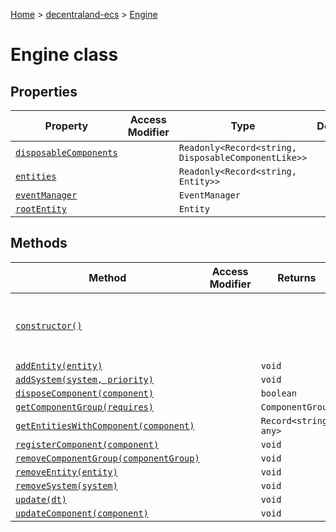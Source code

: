 [Home](./index) &gt; [decentraland-ecs](./decentraland-ecs.md) &gt; [Engine](./decentraland-ecs.engine.md)

# Engine class

## Properties

|  Property | Access Modifier | Type | Description |
|  --- | --- | --- | --- |
|  [`disposableComponents`](./decentraland-ecs.engine.disposablecomponents.md) |  | `Readonly<Record<string, DisposableComponentLike>>` |  |
|  [`entities`](./decentraland-ecs.engine.entities.md) |  | `Readonly<Record<string, Entity>>` |  |
|  [`eventManager`](./decentraland-ecs.engine.eventmanager.md) |  | `EventManager` |  |
|  [`rootEntity`](./decentraland-ecs.engine.rootentity.md) |  | `Entity` |  |

## Methods

|  Method | Access Modifier | Returns | Description |
|  --- | --- | --- | --- |
|  [`constructor()`](./decentraland-ecs.engine.constructor.md) |  |  | Constructs a new instance of the [Engine](./decentraland-ecs.engine.md) class |
|  [`addEntity(entity)`](./decentraland-ecs.engine.addentity.md) |  | `void` |  |
|  [`addSystem(system, priority)`](./decentraland-ecs.engine.addsystem.md) |  | `void` |  |
|  [`disposeComponent(component)`](./decentraland-ecs.engine.disposecomponent.md) |  | `boolean` |  |
|  [`getComponentGroup(requires)`](./decentraland-ecs.engine.getcomponentgroup.md) |  | `ComponentGroup` |  |
|  [`getEntitiesWithComponent(component)`](./decentraland-ecs.engine.getentitieswithcomponent.md) |  | `Record<string, any>` |  |
|  [`registerComponent(component)`](./decentraland-ecs.engine.registercomponent.md) |  | `void` |  |
|  [`removeComponentGroup(componentGroup)`](./decentraland-ecs.engine.removecomponentgroup.md) |  | `void` |  |
|  [`removeEntity(entity)`](./decentraland-ecs.engine.removeentity.md) |  | `void` |  |
|  [`removeSystem(system)`](./decentraland-ecs.engine.removesystem.md) |  | `void` |  |
|  [`update(dt)`](./decentraland-ecs.engine.update.md) |  | `void` |  |
|  [`updateComponent(component)`](./decentraland-ecs.engine.updatecomponent.md) |  | `void` |  |

